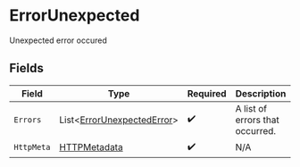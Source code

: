 # ErrorUnexpected

Unexpected error occured


## Fields

| Field                                                                         | Type                                                                          | Required                                                                      | Description                                                                   |
| ----------------------------------------------------------------------------- | ----------------------------------------------------------------------------- | ----------------------------------------------------------------------------- | ----------------------------------------------------------------------------- |
| `Errors`                                                                      | List<[ErrorUnexpectedError](../../Models/Components/ErrorUnexpectedError.md)> | :heavy_check_mark:                                                            | A list of errors that occurred.                                               |
| `HttpMeta`                                                                    | [HTTPMetadata](../../Models/Components/HTTPMetadata.md)                       | :heavy_check_mark:                                                            | N/A                                                                           |